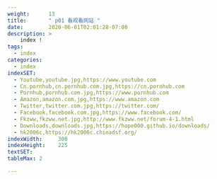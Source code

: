 ```yaml
---
weight:      13
title:       " p01 看观看网站 "
date:        2020-06-01T02:01:28-07:00
description: >
    index !
tags:
  - index
categories:
  - index
indexSET:
  - Youtube,youtube.jpg,https://www.youtube.com
  - Cn.pornhub,cn.pornhub.com.jpg,https://cn.pornhub.com
  - Pornhub,pornhub.com.jpg,https://www.pornhub.com
  - Amazon,amazon.com.jpg,https://www.amazon.com
  - Twitter,twitter.com.jpg,https://twitter.com/
  - Facebook,facebook.com.jpg,https://www.facebook.com/
  - Fkzww,fkzww.net.jpg,http://www.fkzww.net/forum-4-1.html
  - Downloads,downloads.jpg,https://hope000.github.io/downloads/
  - hk2006c,https://hk2006c.chinadsf.org/
indexWidth:     300
indexHeight:    225
textSET:
tableMax: 2

---
```

